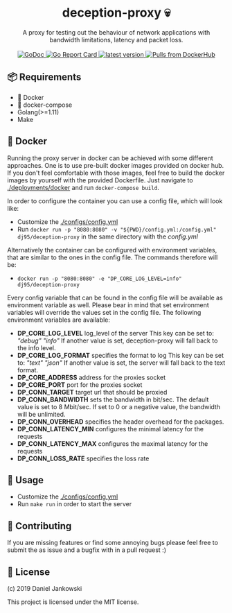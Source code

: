 <h1 align="center">deception-proxy 💀</h1>

<p align="center">
  A proxy for testing out the behaviour of network applications with bandwidth limitations, latency and packet loss.
  <br><br>
  <a href="https://godoc.org/github.com/dj95/deception-proxy">
    <img alt="GoDoc" src="https://godoc.org/github.com/dj95/deception-proxy?status.svg" />
  </a>
  <a href="https://goreportcard.com/report/github.com/dj95/deception-proxy">
    <img alt="Go Report Card" src="https://goreportcard.com/badge/github.com/dj95/deception-proxy" />
  </a>
  <a href="https://github.com/dj95/deception-proxy/releases">
    <img alt="latest version" src="https://img.shields.io/github/tag/dj95/deception-proxy.svg" />
  </a>
  <a href="https://hub.docker.com/r/dj95/deception-proxy">
    <img alt="Pulls from DockerHub" src="https://img.shields.io/docker/pulls/dj95/deception-proxy.svg?style=flat-square" />
  </a>
</p>


## 📦 Requirements

- 🐳 Docker
- 🐙 docker-compose
- Golang(>=1.11)
- Make


## 🐳 Docker

Running the proxy server in docker can be achieved with some different approaches.
One is to use pre-built docker images provided on docker hub.
If you don't feel comfortable with those images, feel free to build the docker images by yourself with the provided Dockerfile.
Just navigate to [./deployments/docker](./deployments/docker) and run `docker-compose build`.

In order to configure the container you can use a config file, which will look like:

- Customize the [./configs/config.yml](./configs/config.yml)
- Run `docker run -p "8080:8080" -v "${PWD}/config.yml:/config.yml" dj95/deception-proxy` in the same directory with the *config.yml*

Alternatively the container can be configured with environment variables, that are similar to the ones in the config file.
The commands therefore will be:

- `docker run -p "8080:8080" -e "DP_CORE_LOG_LEVEL=info" dj95/deception-proxy`

Every config variable that can be found in the config file will be available as environment variable as well.
Please bear in mind that set environment variables will override the values set in the config file.
The following environment variables are available:

- **DP_CORE_LOG_LEVEL** log_level of the server
    This key can be set to:
      *"debug"*
      *"info"*
    If another value is set, deception-proxy will fall
    back to the info level.
- **DP_CORE_LOG_FORMAT** specifies the format to log
    This key can be set to:
      *"text"*
      *"json"*
    If another value is set, the server will fall back
    to the text format.
- **DP_CORE_ADDRESS** address for the proxies socket
- **DP_CORE_PORT** port for the proxies socket
- **DP_CONN_TARGET** target url that should be proxied
- **DP_CONN_BANDWIDTH** sets the bandwidth in bit/sec.
    The default value is set to 8 Mbit/sec. If set to 0 or
    a negative value, the bandwidth will be unlimited.
- **DP_CONN_OVERHEAD** specifies the header overhead for the packages.
- **DP_CONN_LATENCY_MIN** configures the minimal latency for the requests
- **DP_CONN_LATENCY_MAX** configures the maximal latency for the requests
- **DP_CONN_LOSS_RATE** specifies the loss rate


## 🔧 Usage

- Customize the [./configs/config.yml](./configs/config.yml)
- Run `make run` in order to start the server


## 🤝 Contributing

If you are missing features or find some annoying bugs please feel free to submit the as issue and a bugfix with in a pull request :)


## 📝 License

(c) 2019 Daniel Jankowski


This project is licensed under the MIT license.
